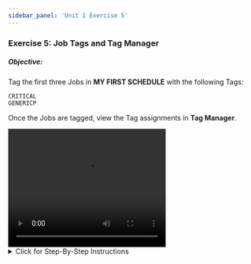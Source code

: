 ```yaml
---
sidebar_panel: 'Unit 1 Exercise 5'
---
```


### Exercise 5: Job Tags and Tag Manager

##### Objective:

Tag the first three Jobs in **MY FIRST SCHEDULE** with the following Tags:

```
CRITICAL
GENERICP
```

Once the Jobs are tagged, view the Tag assignments in **Tag Manager**.

<div>
<video width="320" height="240" controls>
  <source src="videobasic/U1E5.mp4" type="video/mp4"></source>
Your browser does not support the video tag.
</video>
</div>

<details>

<summary>Click for Step-By-Step Instructions</summary>

#### Job Tags
1.	Under the **Administration** topic, Double-Click on **Job Master**. 
2.	In the **Schedule** drop-down list, select **My First Schedule**.
3.	In the **Job** drop-down list, select **Windows Job 1**.
4.	Under **Job Properties**, click on the **Tags** tab.
5.	In the **Choose Tag** field, type **Critical** and press Enter.
6.	In the **Choose Tag** field, type **genericp** and press Enter.
7.	Click the **Save** Button.
8.	Repeat Steps 3 – 7 for **Windows Jobs 2 and 3**.
9.	Close the **Job Master**.

#### Tag Manager
10.	Under the **Management** topic, Double-Click on **Tag Manager**. 
11.	In the Tag Manager Selection drop-down list, select **Critical**.
12.	View the Jobs that use this **Tag** category.
13.	Close the **Tag Manager** tab.

</details>
